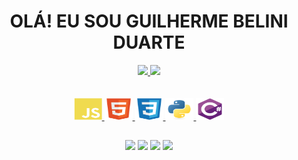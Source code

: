 <div align="center">
 <h1> OLÁ! EU SOU GUILHERME BELINI DUARTE </h1>
</div>
<div align="center">
  <a href="https://github.com/GuilhermeBD1">
  <img height="180em" src="https://github-readme-stats.vercel.app/api?username=GuilhermeBD1&show_icons=true&theme=dark&include_all_commits=true&count_private=true"/>
  <img height="180em" src="https://github-readme-stats.vercel.app/api/top-langs/?username=GuilhermeBD1&layout=compact&langs_count=7&theme=dark"/>
</div>

<div align="center">
<div style="display: inline_block"><br><br>
  <img alt="Gui-Js" height="35" width="45" src="https://raw.githubusercontent.com/devicons/devicon/master/icons/javascript/javascript-plain.svg">
  <img alt="Gui-HTML" height="35" width="45" src="https://raw.githubusercontent.com/devicons/devicon/master/icons/html5/html5-original.svg">
  <img alt="Gui-CSS" height="35" width="45" src="https://raw.githubusercontent.com/devicons/devicon/master/icons/css3/css3-original.svg">
  <img alt="Gui-Python" height="35" width="45" src="https://raw.githubusercontent.com/devicons/devicon/master/icons/python/python-original.svg">
  <img alt="Gui-Csharp" height="35" width="45" src="https://raw.githubusercontent.com/devicons/devicon/master/icons/csharp/csharp-original.svg">
</div>
  
  ## 
  
<div>
  <a href="https://instagram.com/guilherme_bd1" target="_blank"><img src="https://img.shields.io/badge/-Instagram-%23E4405F?style=for-the-badge&logo=instagram&logoColor=white" target="_blank"></a>
    <a href = "mailto:guilhermebduarte3@gmail.com"><img src="https://img.shields.io/badge/-Gmail-%23333?style=for-the-badge&logo=gmail&logoColor=white" target="_blank"></a>
  <a href="https://www.linkedin.com/in/guilherme-duarte-4406031a2" target="_blank"><img src="https://img.shields.io/badge/-LinkedIn-%230077B5?style=for-the-badge&logo=linkedin&logoColor=white" target="_blank"></a> 
  	<a href="https://www.twitch.tv/ooclin" target="_blank"><img src="https://img.shields.io/badge/Twitch-9146FF?style=for-the-badge&logo=twitch&logoColor=white" target="_blank"></a>
  </div>
  
 
